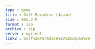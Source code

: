 ```yaml
---
type : game
title : Golf Paradise (Japan)
size : 605.3 M
format : iso
archive : zip
server : myrient
link2 : Golf%20Paradise%20%28Japan%29
---
```


